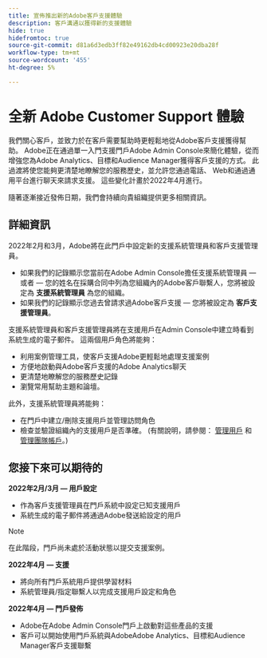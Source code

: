 ```yaml
---
title: 宣佈推出新的Adobe客戶支援體驗
description: 客戶溝通以獲得新的支援體驗
hide: true
hidefromtoc: true
source-git-commit: d81a6d3edb3ff82e49162db4cd00923e20dba28f
workflow-type: tm+mt
source-wordcount: '455'
ht-degree: 5%

---
```



# 全新 Adobe Customer Support 體驗

我們關心客戶，並致力於在客戶需要幫助時更輕鬆地從Adobe客戶支援獲得幫助。 Adobe正在通過單一入門支援門戶Adobe Admin Console來簡化體驗，從而增強您為Adobe Analytics、目標和Audience Manager獲得客戶支援的方式。 此過渡將使您能夠更清楚地瞭解您的服務歷史，並允許您通過電話、 Web和通過通用平台進行聊天來請求支援。 這些變化計畫於2022年4月進行。

隨著逐漸接近發佈日期，我們會持續向貴組織提供更多相關資訊。

## 詳細資訊

2022年2月和3月，Adobe將在此門戶中設定新的支援系統管理員和客戶支援管理員。

* 如果我們的記錄顯示您當前在Adobe Admin Console擔任支援系統管理員 — 或者 — 您的姓名在採購合同中列為您組織內的Adobe客戶聯繫人，您將被設定為 **支援系統管理員** 為您的組織。
* 如果我們的記錄顯示您過去曾請求過Adobe客戶支援 — 您將被設定為 **客戶支援管理員**。

支援系統管理員和客戶支援管理員將在支援用戶在Admin Console中建立時看到系統生成的電子郵件。 這兩個用戶角色將能夠：

* 利用案例管理工具，使客戶支援Adobe更輕鬆地處理支援案例
* 方便地啟動與Adobe客戶支援的Adobe Analytics聊天
* 更清楚地瞭解您的服務歷史記錄
* 瀏覽常用幫助主題和論壇。

此外，支援系統管理員將能夠：

* 在門戶中建立/刪除支援用戶並管理訪問角色
* 檢查並驗證組織內的支援用戶是否準確。 (有關說明，請參閱： [管理用戶](https://helpx.adobe.com/enterprise/using/users.html) 和 [管理團隊帳戶](https://helpx.adobe.com/enterprise/using/accounts.html)。)

## 您接下來可以期待的

**2022年2月/3月 — 用戶設定**

* 作為客戶支援管理員在門戶系統中設定已知支援用戶
* 系統生成的電子郵件將通過Adobe發送給設定的用戶

>[!NOTE]
>
>在此階段，門戶尚未處於活動狀態以提交支援案例。

**2022年4月 — 支援**

* 將向所有門戶系統用戶提供學習材料
* 系統管理員/指定聯繫人以完成支援用戶設定和角色

**2022年4月 — 門戶發佈**

* Adobe在Adobe Admin Console門戶上啟動對這些產品的支援
* 客戶可以開始使用門戶系統與AdobeAdobe Analytics、目標和Audience Manager客戶支援聯繫
